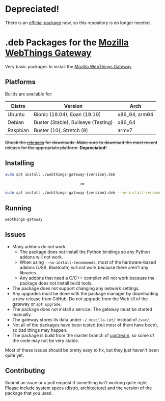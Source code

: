 # Depreciated!
There is an [official package](https://github.com/mozilla-iot/gateway-deb) now, so this repository is no longer needed.

# .deb Packages for the [Mozilla WebThings Gateway](https://iot.mozilla.org/gateway/)
Very basic packages to install the [Mozilla WebThings Gateway](https://iot.mozilla.org/gateway/)

## Platforms
Builds are available for:

| Distro | Version | Arch |
|---|---|---|
| Ubuntu | Bionic (18.04), Eoan (19.10) | x86_64, arm64 |
| Debian | Buster (Stable), Bullseye (Testing) | x86_64 |
| Raspbian | Buster (10), Stretch (9) | armv7

~~Check the [releases](https://github.com/gucci-on-fleek/gateway-deb-package/releases) for downloads. Make sure to download the most recent release for the appropriate platform.~~ **Depreciated!**

## Installing
```bash
sudo apt install ./webthings-gateway-{version}.deb
```
<p align="center"> or </p>

```bash
sudo apt install ./webthings-gateway-{version}.deb --no-install-recommends
```

## Running
```bash
webthings-gateway
```

## Issues
- Many addons do not work.
    - The package does not install the Python bindings so any Python addons will not work. 
    - When using `--no-install-recommends`, most of the hardware-based addons (USB, Bluetooth) will not work because there aren't any libraries.
    - Any addons that need a C/C++ compiler will not work because the package does not install build tools.
- The package does not support changing any network settings.
- Any upgrades must be done with the package manager by downloading a new release from GitHub. Do not upgrade from the Web UI of the gateway or `apt upgrade`.
- The package does not install a service. The gateway must be started manually.
- The gateway stores its data under `~/.mozilla-iot/` instead of `/var/`.
- Not all of the packages have been tested (but most of them have been), so bad things may happen.
- The package is build from the master branch of [upstream](https://github.com/mozilla-iot/gateway), so some of the code may not be very stable.

Most of these issues should be pretty easy to fix, but they just haven't been quite yet.

## Contributing
Submit an issue or a pull request if something isn't working quite right. Please include system specs (distro, architecture) and the version of the package that you used.
